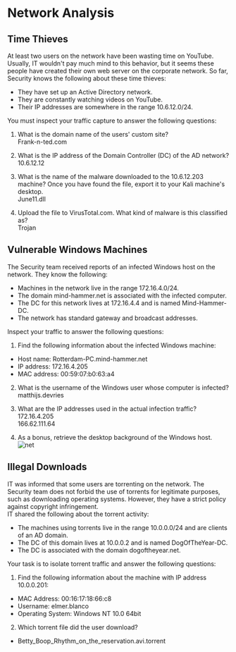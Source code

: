 # Network Analysis

## Time Thieves  
At least two users on the network have been wasting time on YouTube. Usually, IT wouldn't pay much mind to this behavior, but it seems these people have created their own web server on the corporate network. So far, Security knows the following about these time thieves: 

- They have set up an Active Directory network.  
- They are constantly watching videos on YouTube.  
- Their IP addresses are somewhere in the range 10.6.12.0/24.  

You must inspect your traffic capture to answer the following questions:  
1. What is the domain name of the users' custom site?  
Frank-n-ted.com  
  
2. What is the IP address of the Domain Controller (DC) of the AD network?  
10.6.12.12  

3. What is the name of the malware downloaded to the 10.6.12.203 machine? Once you have found the file, export it to your Kali machine's desktop.  
June11.dll  

4. Upload the file to VirusTotal.com. What kind of malware is this classified as?  
Trojan  
  
## Vulnerable Windows Machines  
The Security team received reports of an infected Windows host on the network. They know the following:  
- Machines in the network live in the range 172.16.4.0/24.  
- The domain mind-hammer.net is associated with the infected computer.  
- The DC for this network lives at 172.16.4.4 and is named Mind-Hammer-DC.  
- The network has standard gateway and broadcast addresses.  
  
Inspect your traffic to answer the following questions:  
1. Find the following information about the infected Windows machine:
- Host name: Rotterdam-PC.mind-hammer.net  
- IP address: 172.16.4.205  
- MAC address: 00:59:07:b0:63:a4  
  
  
2. What is the username of the Windows user whose computer is infected?  
matthijs.devries  

3. What are the IP addresses used in the actual infection traffic?  
172.16.4.205  
166.62.111.64  

4. As a bonus, retrieve the desktop background of the Windows host.  
![net](https://user-images.githubusercontent.com/32025331/155894557-3e5a998f-0702-4818-82a7-fb9516b6e514.PNG)

## Illegal Downloads
IT was informed that some users are torrenting on the network. The Security team does not forbid the use of torrents for legitimate purposes, such as downloading operating systems. However, they have a strict policy against copyright infringement.  
IT shared the following about the torrent activity:  
- The machines using torrents live in the range 10.0.0.0/24 and are clients of an AD domain.
- The DC of this domain lives at 10.0.0.2 and is named DogOfTheYear-DC.
- The DC is associated with the domain dogoftheyear.net.  
  
Your task is to isolate torrent traffic and answer the following questions:  
1. Find the following information about the machine with IP address 10.0.0.201:
  - MAC Address: 00:16:17:18:66:c8
  - Username: elmer.blanco
  - Operating System: Windows NT 10.0 64bit  

2. Which torrent file did the user download?
  - Betty_Boop_Rhythm_on_the_reservation.avi.torrent

